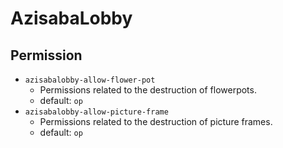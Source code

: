 # AzisabaLobby

## Permission

- `azisabalobby-allow-flower-pot`
  - Permissions related to the destruction of flowerpots.
  - default: `op`
- `azisabalobby-allow-picture-frame`
  - Permissions related to the destruction of picture frames.
  - default: `op`
